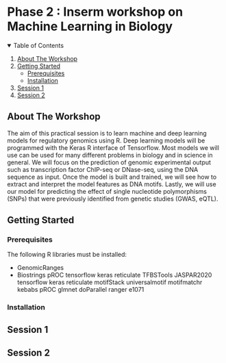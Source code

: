 # Phase 2 : Inserm workshop on Machine Learning in Biology

<!-- TABLE OF CONTENTS -->
<details open="open">
  <summary>Table of Contents</summary>
  <ol>
    <li>
      <a href="#about-the-workshop">About The Workshop</a>
    </li>
    <li>
      <a href="#getting-started">Getting Started</a>
      <ul>
        <li><a href="#prerequisites">Prerequisites</a></li>
        <li><a href="#installation">Installation</a></li>
      </ul>
    </li>
    <li><a href="#session1">Session 1</a></li>
    <li><a href="#session2">Session 2</a></li>
  </ol>
</details>


<!-- ABOUT THE WORKSHOP -->
## About The Workshop

The aim of this practical session is to learn machine and deep learning models for regulatory genomics using R. Deep learning models will be programmed with the Keras R interface of Tensorflow. Most models we will use can be used for many different problems in biology and in science in general. 
We will focus on the prediction of genomic experimental output such as transcription factor ChIP-seq or DNase-seq, using the DNA sequence as input. Once the model is built and trained, we will see how to extract and interpret the model features as DNA motifs. Lastly, we will use our model for predicting the effect of single nucleotide polymorphisms (SNPs) that were previously identified from genetic studies (GWAS, eQTL). 

<!-- GETTING STARTED -->
## Getting Started

### Prerequisites

The following R libraries must be installed:
- GenomicRanges
- Biostrings
pROC
tensorflow
keras
reticulate
TFBSTools
JASPAR2020
tensorflow
keras
reticulate
motifStack
universalmotif
motifmatchr
kebabs
pROC
glmnet
doParallel
ranger
e1071


### Installation


<!-- SESSION 1 -->
## Session 1

<!-- SESSION 2 -->
## Session 2
